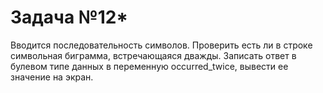 
# Задача №12*

Вводится последовательность символов. Проверить есть ли в строке символьная биграмма, встречающаяся дважды.
Записать ответ в булевом типе данных в переменную occurred_twice, вывести ее значение на экран.